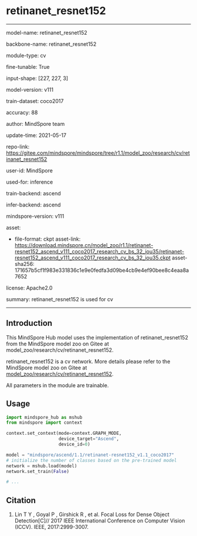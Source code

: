 # retinanet_resnet152

---

model-name: retinanet_resnet152

backbone-name: retinanet_resnet152

module-type: cv

fine-tunable: True

input-shape: [227, 227, 3]

model-version: v111

train-dataset: coco2017

accuracy: 88

author: MindSpore team

update-time: 2021-05-17

repo-link: <https://gitee.com/mindspore/mindspore/tree/r1.1/model_zoo/research/cv/retinanet_resnet152>

user-id: MindSpore

used-for: inference

train-backend: ascend

infer-backend: ascend

mindspore-version: v111

asset:

-
    file-format: ckpt
    asset-link: <https://download.mindspore.cn/model_zoo/r1.1/retinanet-resnet152_ascend_v111_coco2017_research_cv_bs_32_iou35/retinanet-resnet152_ascend_v111_coco2017_research_cv_bs_32_iou35.ckpt>
    asset-sha256: 171657b5cf1f983e331836c1e9e0fedfa3d09be4cb9e4ef90bee8c4eaa8a7652

license: Apache2.0

summary: retinanet_resnet152 is used for cv

---

## Introduction

This MindSpore Hub model uses the implementation of retinanet_resnet152 from the MindSpore model zoo on Gitee at model_zoo/research/cv/retinanet_resnet152.

retinanet_resnet152 is a cv network. More details please refer to the MindSpore model zoo on Gitee at [model_zoo/research/cv/retinanet_resnet152](https://gitee.com/mindspore/mindspore/blob/r1.1/model_zoo/research/cv/retinanet_resnet152/README_CN.md).

All parameters in the module are trainable.

## Usage

```python
import mindspore_hub as mshub
from mindspore import context

context.set_context(mode=context.GRAPH_MODE,
                    device_target="Ascend",
                    device_id=0)

model = "mindspore/ascend/1.1/retinanet-resnet152_v1.1_coco2017"
# initialize the number of classes based on the pre-trained model
network = mshub.load(model)
network.set_train(False)

# ...
```

## Citation

1. Lin T Y , Goyal P , Girshick R , et al. Focal Loss for Dense Object Detection[C]//
   2017 IEEE International Conference on Computer Vision (ICCV). IEEE, 2017:2999-3007.
